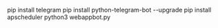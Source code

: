 
pip install telegram 
pip install python-telegram-bot --upgrade
pip install apscheduler
python3 webappbot.py